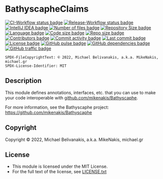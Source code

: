 # BathyscapheClaims

[![CI-Workflow status badge     ](https://img.shields.io/github/workflow/status/mikenakis/BathyscapheClaims/CI-Workflow?label=CI-Workflow&logo=github&cacheSeconds=0)](https://github.com/mikenakis/BathyscapheClaims/actions/workflows/ci.yml)
[![Release-Workflow status badge](https://img.shields.io/github/workflow/status/mikenakis/BathyscapheClaims/Release-Workflow?label=Release-Workflow&logo=github&cacheSeconds=0)](https://github.com/mikenakis/BathyscapheClaims/actions/workflows/release.yml)
[![IntelliJ IDEA badge          ](https://img.shields.io/badge/built_with-IntelliJ_IDEA-e08456?logo=intellijIdea&logoColor=e89c7a)](#;)
[![Number of files badge        ](https://img.shields.io/github/search/mikenakis/BathyscapheClaims/java?label=files&logo=files&logoColor=yellow)](#;)
[![Repository Size badge        ](https://img.shields.io/github/languages/count/mikenakis/BathyscapheClaims)](#;)
[![Language badge               ](https://img.shields.io/github/languages/top/mikenakis/BathyscapheClaims)](#;)
[![Code size badge              ](https://img.shields.io/github/languages/code-size/mikenakis/BathyscapheClaims)](#;)
[![Repo size badge              ](https://img.shields.io/github/repo-size/mikenakis/BathyscapheClaims)](#;)
[![Contributors badge           ](https://img.shields.io/github/contributors/mikenakis/BathyscapheClaims)](https://github.com/mikenakis/BathyscapheClaims/graphs/contributors)
[![Commit activity badge        ](https://img.shields.io/github/commit-activity/y/mikenakis/BathyscapheClaims)](https://github.com/mikenakis/BathyscapheClaims/graphs/commit-activity)
[![Last commit badge            ](https://img.shields.io/github/last-commit/mikenakis/BathyscapheClaims)](#;)
[![License badge                ](https://img.shields.io/badge/license-MIT-2a8?logo=)](https://github.com/mikenakis/BathyscapheClaims/blob/master/LICENSE.txt)
[![GitHub pulse badge           ](https://img.shields.io/badge/%E2%80%8B-pulse-blue?logo=github)](https://github.com/mikenakis/BathyscapheClaims/pulse)
[![GitHub dependencies badge    ](https://img.shields.io/badge/%E2%80%8B-dependencies-blue?logo=github)](https://github.com/mikenakis/BathyscapheClaims/network/dependencies)
[![GitHub traffic badge         ](https://img.shields.io/badge/%E2%80%8B-traffic-blue?logo=github)](https://github.com/mikenakis/BathyscapheClaims/graphs/traffic)

<!--- TODO: enable this when we have a website:
[![Website badge                ](https://img.shields.io/website?down_color=lightgrey&down_message=offline&up_color=limegreen&up_message=online&url=https%3A%2F%2Fblog.michael.gr)](https://blog.michael.gr/2022/05/bathyscaphe.html)
--->

<!--- Releases have been moved out of GitHub, but keep for future reference
[![Latest release badge         ](https://img.shields.io/github/v/release/mikenakis/BathyscapheClaims?label=latest+release&include_prereleases&sort=semver)](#;)
[![Last Release Date badge      ](https://img.shields.io/github/release-date/mikenakis/BathyscapheClaims?label=last+release)](#;)
[![Last Pre-Release Date badge  ](https://img.shields.io/github/release-date-pre/mikenakis/BathyscapheClaims?label=last+pre-release)](#;)
--->

`SPDX-FileCopyrightText: © 2022, Michael Belivanakis, a.k.a. MikeNakis, michael.gr`<br/>
`SPDX-License-Identifier: MIT`

## Description

This module defines annotations, interfaces, etc. that you can use to make your code interoperable with [github.com/mikenakis/Bathyscaphe](https://github.com/mikenakis/Bathyscaphe).

For more information, see the Bathyscaphe project: https://github.com/mikenakis/Bathyscaphe

## Copyright

Copyright © 2022, Michael Belivanakis, a.k.a. MikeNakis, michael.gr

## License

- This module is licensed under the MIT License. 
- For the full text of the license, see [LICENSE.txt](LICENSE.txt)
